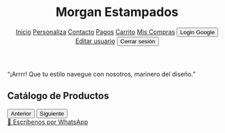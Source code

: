 <!DOCTYPE html>
<html lang="es">
<head>
  <meta charset="UTF-8" />
  <meta name="viewport" content="width=device-width, initial-scale=1.0" />
  <title>Morgan Estampados</title>
  <script src="https://cdn.tailwindcss.com"></script>
  <script src="https://www.gstatic.com/firebasejs/9.22.2/firebase-app-compat.js"></script>
  <script src="https://www.gstatic.com/firebasejs/9.22.2/firebase-auth-compat.js"></script>
  <style>
    .parpadea {
      animation: blink 1s infinite;
    }
    @keyframes blink {
      0%, 100% { opacity: 1; }
      50% { opacity: 0.3; }
    }
    button, a, img {
      transition: transform 0.2s ease-in-out;
    }
    button:hover, a:hover, img:hover {
      transform: scale(1.15);
    }
  </style>
</head>
<body class="text-gray-900 relative">
  <!-- Header -->
  <header class="bg-red-700 text-white p-4 shadow-md flex justify-between items-center">
    <h1 class="text-2xl font-bold">Morgan Estampados</h1>
    <nav class="space-x-4 flex items-center relative">
      <a href="#catalogo" class="hover:underline">Inicio</a>
      <a href="personaliza.html" class="hover:underline">Personaliza</a>
      <a href="contacto.html" class="hover:underline">Contacto</a>
      <a href="pagos.html" class="hover:underline">Pagos</a>
      <a href="carro.html" class="hover:underline">Carrito</a>
      <a href="compras.html" class="hover:underline">Mis Compras</a>
      <button id="loginBtn" class="bg-white text-red-700 px-2 py-1 rounded">Login Google</button>
      <div id="userDropdown" class="relative hidden">
        <div id="userCircle" class="w-8 h-8 rounded-full bg-white text-red-700 font-bold flex items-center justify-center cursor-pointer"></div>
        <div id="userMenu" class="absolute right-0 mt-2 w-40 bg-white text-red-700 rounded shadow-lg hidden z-50">
          <a href="usuario.html" class="block px-4 py-2 hover:bg-gray-100">Editar usuario</a>
          <button id="logoutBtn" class="block w-full text-left px-4 py-2 hover:bg-gray-100">Cerrar sesión</button>
        </div>
      </div>
    </nav>
  </header>

  <section class="bg-black text-white text-center p-2 text-lg italic">
    <p>
      “¡Arrrr! Que tu estilo navegue con nosotros, marinero del diseño.”
    </p>
  </section>

  <section id="catalogo" class="p-6">
    <h2 class="text-3xl font-semibold text-center mb-6">Catálogo de Productos</h2>
    <div class="grid grid-cols-1 md:grid-cols-4 gap-6" id="catalogo-grid"></div>
    <div class="flex justify-center gap-4 mt-6">
      <button id="prevPage" class="bg-red-700 text-white px-4 py-2 rounded">Anterior</button>
      <button id="nextPage" class="bg-red-700 text-white px-4 py-2 rounded">Siguiente</button>
    </div>
  </section>

  <a href="https://wa.link/ru46tm" target="_blank" class="fixed bottom-6 right-6 bg-green-500 text-white p-4 rounded-full shadow-lg parpadea text-xl font-bold">
    📩 Escríbenos por WhatsApp
  </a>

  <script>
    const firebaseConfig = {
      apiKey: "AIzaSyBCwRVaG0-WUaV2SchY00LlpX_VzGCvj8o",
      authDomain: "morganestampadoslogin.firebaseapp.com",
      projectId: "morganestampadoslogin",
      storageBucket: "morganestampadoslogin.firebasestorage.app",
      messagingSenderId: "807816306056",
      appId: "1:807816306056:web:ac494752760b365e15ae3d",
      measurementId: "G-WFSFQLM81S"
    };
    firebase.initializeApp(firebaseConfig);
    const auth = firebase.auth();

    const loginBtn = document.getElementById("loginBtn");
    const userCircle = document.getElementById("userCircle");
    const userDropdown = document.getElementById("userDropdown");
    const userMenu = document.getElementById("userMenu");
    const logoutBtn = document.getElementById("logoutBtn");

    loginBtn.addEventListener("click", () => {
      const provider = new firebase.auth.GoogleAuthProvider();
      auth.signInWithPopup(provider)
        .then(result => {
          const correo = result.user.email;
          localStorage.setItem("usuarioLogueado", correo);
          mostrarUsuario(correo);
        })
        .catch(err => {
          alert("Error al iniciar sesión");
          console.error(err);
        });
    });

    function mostrarUsuario(correo) {
      loginBtn.classList.add("hidden");
      userDropdown.classList.remove("hidden");
      userCircle.textContent = correo.charAt(0).toUpperCase();
    }

    document.addEventListener("DOMContentLoaded", () => {
      const correo = localStorage.getItem("usuarioLogueado");
      if (correo) mostrarUsuario(correo);

      let currentPage = 1;
      const productosPorPagina = 20;
      const totalProductos = 60;

      const catalogo = document.getElementById("catalogo-grid");
      let carrito = JSON.parse(localStorage.getItem("carrito")) || [];

      function guardarCarrito() {
        localStorage.setItem("carrito", JSON.stringify(carrito));
      }

      function obtenerCantidad(nombre) {
        const item = carrito.find(item => item.nombre === nombre);
        return item ? item.cantidad : 0;
      }

      window.agregarAlCarrito = function(nombre, precio, index) {
        const itemExistente = carrito.find(item => item.nombre === nombre);
        if (itemExistente) {
          itemExistente.cantidad++;
        } else {
          carrito.push({ nombre, precio, cantidad: 1 });
        }
        guardarCarrito();
        const input = document.getElementById(`contador-${index}`);
        if (input) input.value = obtenerCantidad(nombre);
      }

      window.actualizarCantidadDesdeInput = function(nombre, valor, index) {
        const cantidad = parseInt(valor);
        const item = carrito.find(item => item.nombre === nombre);
        if (item) {
          item.cantidad = cantidad > 0 ? cantidad : 1;
        } else {
          carrito.push({ nombre, precio: 0, cantidad: cantidad });
        }
        guardarCarrito();
      }

      function renderCatalogo(page) {
        catalogo.innerHTML = "";
        const inicio = (page - 1) * productosPorPagina + 1;
        const fin = Math.min(inicio + productosPorPagina - 1, totalProductos);
        for (let i = inicio; i <= fin; i++) {
          const nombre = i === 1 ? "Camiseta Pirata" : `Producto ${i}`;
          const precio = i === 1 ? 35000 : 20000 + i * 500;
          const cantidadActual = obtenerCantidad(nombre);
          const div = document.createElement('div');
          div.className = "bg-white p-4 rounded shadow flex flex-col items-center";
          div.innerHTML = `
            <img src="p${i}.jpeg" alt="${nombre}" class="w-full mb-2 rounded">
            <h3 class="font-bold text-center">${nombre}</h3>
            <p>$${precio}</p>
            <div class="flex flex-col mt-2 w-full items-center">
              <a href="p${i}.html" class="bg-purple-500 text-white px-4 py-2 rounded text-center mb-2 w-full">Ver detalles</a>
              <div class="flex items-center gap-2 w-full">
                <button onclick="agregarAlCarrito('${nombre}', ${precio}, ${i})" class="bg-pink-500 text-white px-4 py-2 rounded w-2/3 text-sm">Añadir al carro ❤️</button>
                <input type="number" min="1" value="${cantidadActual}" id="contador-${i}" class="w-16 border rounded px-2 py-1 text-center" onchange="actualizarCantidadDesdeInput('${nombre}', this.value, ${i})">
              </div>
            </div>`;
          catalogo.appendChild(div);
        }
      }

      document.getElementById("prevPage").addEventListener("click", () => {
        if (currentPage > 1) {
          currentPage--;
          renderCatalogo(currentPage);
        }
      });

      document.getElementById("nextPage").addEventListener("click", () => {
        const maxPage = Math.ceil(totalProductos / productosPorPagina);
        if (currentPage < maxPage) {
          currentPage++;
          renderCatalogo(currentPage);
        }
      });

      renderCatalogo(currentPage);
    });

    userCircle.addEventListener("click", () => {
      userMenu.classList.toggle("hidden");
    });

    logoutBtn.addEventListener("click", () => {
      auth.signOut().then(() => {
        localStorage.clear();
        userDropdown.classList.add("hidden");
        userMenu.classList.add("hidden");
        loginBtn.classList.remove("hidden");
        location.reload();
      });
    });
  </script>
</body>
</html>
